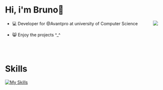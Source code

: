 # Hi, i'm Bruno👋

<img align="right" src="https://github-readme-stats.vercel.app/api/top-langs/?username=brunopstephan&layout=compact&theme=dark&hide=blade">

- 💻 Developer for @Avantpro at university of Computer Science

- 😸 Enjoy the projects ^_^

<br>
<br>

# Skills

[![My Skills](https://skillicons.dev/icons?i=ts,react,nestjs,nodejs,docker,linux,ubuntu,postgres,mysql,mongodb,js,php,laravel)](https://skillicons.dev)






